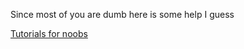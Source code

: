<script src="assets/index.js"></script>

<p>Since most of you are dumb here is some help I guess</p>

<nav>
  <a href="tutorials/" class="arrow-link">Tutorials for noobs</a>
</nav>
